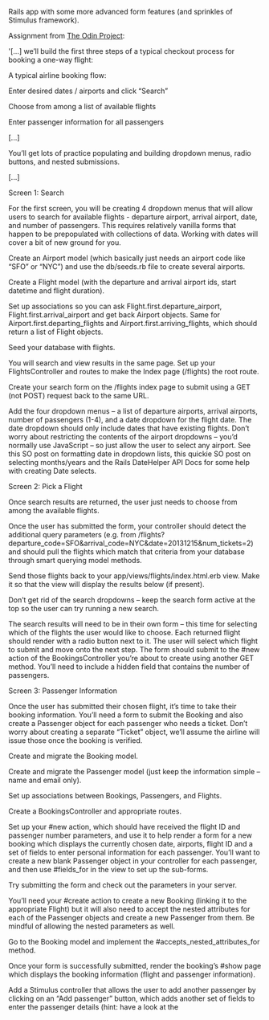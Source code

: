 Rails app with some more advanced form features (and sprinkles of Stimulus framework).


Assignment from <a href="https://www.theodinproject.com">The Odin Project</a>:

'[...] we’ll build the first three steps of a typical checkout process for booking a one-way flight:

A typical airline booking flow:

Enter desired dates / airports and click “Search”

Choose from among a list of available flights

Enter passenger information for all passengers

[...]

You’ll get lots of practice populating and building dropdown menus, radio buttons, and nested submissions.

[...]


Screen 1: Search

For the first screen, you will be creating 4 dropdown menus that will allow users to search for available flights - departure airport, arrival airport, date, and number of passengers. This requires relatively vanilla forms that happen to be prepopulated with collections of data. Working with dates will cover a bit of new ground for you.


Create an Airport model (which basically just needs an airport code like “SFO” or “NYC”) and use the db/seeds.rb file to create several airports.


Create a Flight model (with the departure and arrival airport ids, start datetime and flight duration).


Set up associations so you can ask Flight.first.departure_airport, Flight.first.arrival_airport and get back Airport objects. Same for Airport.first.departing_flights and Airport.first.arriving_flights, which should return a list of Flight objects.


Seed your database with flights.


You will search and view results in the same page. Set up your FlightsController and routes to make the Index page (/flights) the root route.


Create your search form on the /flights index page to submit using a GET (not POST) request back to the same URL.


Add the four dropdown menus – a list of departure airports, arrival airports, number of passengers (1-4), and a date dropdown for the flight date. The date dropdown should only include dates that have existing flights. Don’t worry about restricting the contents of the airport dropdowns – you’d normally use JavaScript – so just allow the user to select any airport. See this SO post on formatting date in dropdown lists, this quickie SO post on selecting months/years and the Rails DateHelper API Docs for some help with creating Date selects.



Screen 2: Pick a Flight

Once search results are returned, the user just needs to choose from among the available flights.


Once the user has submitted the form, your controller should detect the additional query parameters (e.g. from /flights?departure_code=SFO&arrival_code=NYC&date=20131215&num_tickets=2) and should pull the flights which match that criteria from your database through smart querying model methods.


Send those flights back to your app/views/flights/index.html.erb view. Make it so that the view will display the results below (if present).


Don’t get rid of the search dropdowns – keep the search form active at the top so the user can try running a new search.


The search results will need to be in their own form – this time for selecting which of the flights the user would like to choose. Each returned flight should render with a radio button next to it. The user will select which flight to submit and move onto the next step. The form should submit to the #new action of the BookingsController you’re about to create using another GET method. You’ll need to include a hidden field that contains the number of passengers.



Screen 3: Passenger Information

Once the user has submitted their chosen flight, it’s time to take their booking information. You’ll need a form to submit the Booking and also create a Passenger object for each passenger who needs a ticket. Don’t worry about creating a separate “Ticket” object, we’ll assume the airline will issue those once the booking is verified.


Create and migrate the Booking model.


Create and migrate the Passenger model (just keep the information simple – name and email only).


Set up associations between Bookings, Passengers, and Flights.


Create a BookingsController and appropriate routes.


Set up your #new action, which should have received the flight ID and passenger number parameters, and use it to help render a form for a new booking which displays the currently chosen date, airports, flight ID and a set of fields to enter personal information for each passenger. You’ll want to create a new blank Passenger object in your controller for each passenger, and then use #fields_for in the view to set up the sub-forms.


Try submitting the form and check out the parameters in your server.


You’ll need your #create action to create a new Booking (linking it to the appropriate Flight) but it will also need to accept the nested attributes for each of the Passenger objects and create a new Passenger from them. Be mindful of allowing the nested parameters as well.


Go to the Booking model and implement the #accepts_nested_attributes_for method.

Once your form is successfully submitted, render the booking’s #show page which displays the booking information (flight and passenger information).


Add a Stimulus controller that allows the user to add another passenger by clicking on an “Add passenger” button, which adds another set of fields to enter the passenger details (hint: have a look at the <template> tag)

Allow to remove existing passengers by clicking a “Remove” button, which removes the one set of passenger fields (make sure submissions to the server still works as expected)

Prevent removing the last set of passenger details.'
